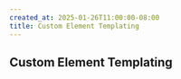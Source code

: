 ```yaml
---
created_at: 2025-01-26T11:00:00-08:00
title: Custom Element Templating
---
```


## Custom Element Templating
